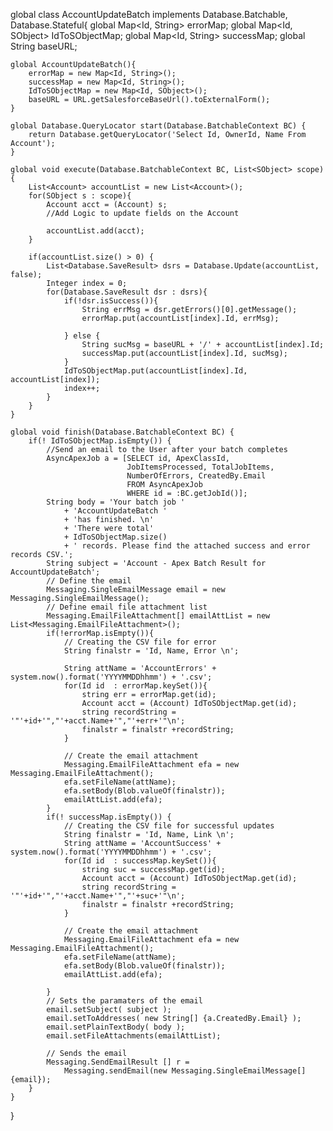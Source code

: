 global class AccountUpdateBatch implements Database.Batchable<SObject>, Database.Stateful{
    global Map<Id, String> errorMap;
    global Map<Id, SObject> IdToSObjectMap;
    global Map<Id, String> successMap;
    global String baseURL;
   
    global AccountUpdateBatch(){
        errorMap = new Map<Id, String>();
        successMap = new Map<Id, String>();
        IdToSObjectMap = new Map<Id, SObject>();
        baseURL = URL.getSalesforceBaseUrl().toExternalForm();
    }
   
    global Database.QueryLocator start(Database.BatchableContext BC) {
        return Database.getQueryLocator('Select Id, OwnerId, Name From Account');
    }
   
    global void execute(Database.BatchableContext BC, List<SObject> scope) {
        List<Account> accountList = new List<Account>();
        for(SObject s : scope){
            Account acct = (Account) s;
            //Add Logic to update fields on the Account
           
            accountList.add(acct);
        }
       
        if(accountList.size() > 0) {
            List<Database.SaveResult> dsrs = Database.Update(accountList, false);
            Integer index = 0;
            for(Database.SaveResult dsr : dsrs){
                if(!dsr.isSuccess()){
                    String errMsg = dsr.getErrors()[0].getMessage();
                    errorMap.put(accountList[index].Id, errMsg);
                   
                } else {
                    String sucMsg = baseURL + '/' + accountList[index].Id;
                    successMap.put(accountList[index].Id, sucMsg);
                }
                IdToSObjectMap.put(accountList[index].Id, accountList[index]);
                index++;
            }
        }
    }
   
    global void finish(Database.BatchableContext BC) {
        if(! IdToSObjectMap.isEmpty()) {
            //Send an email to the User after your batch completes
            AsyncApexJob a = [SELECT id, ApexClassId,
                              JobItemsProcessed, TotalJobItems,
                              NumberOfErrors, CreatedBy.Email
                              FROM AsyncApexJob
                              WHERE id = :BC.getJobId()];
            String body = 'Your batch job '
                + 'AccountUpdateBatch '
                + 'has finished. \n'
                + 'There were total'
                + IdToSObjectMap.size()
                + ' records. Please find the attached success and error records CSV.';
            String subject = 'Account - Apex Batch Result for AccountUpdateBatch';
            // Define the email
            Messaging.SingleEmailMessage email = new Messaging.SingleEmailMessage();
            // Define email file attachment list
            Messaging.EmailFileAttachment[] emailAttList = new List<Messaging.EmailFileAttachment>();
            if(!errorMap.isEmpty()){
                // Creating the CSV file for error
                String finalstr = 'Id, Name, Error \n';
               
                String attName = 'AccountErrors' + system.now().format('YYYYMMDDhhmm') + '.csv';
                for(Id id  : errorMap.keySet()){
                    string err = errorMap.get(id);
                    Account acct = (Account) IdToSObjectMap.get(id);
                    string recordString = '"'+id+'","'+acct.Name+'","'+err+'"\n';
                    finalstr = finalstr +recordString;
                }
                               
                // Create the email attachment    
                Messaging.EmailFileAttachment efa = new Messaging.EmailFileAttachment();
                efa.setFileName(attName);
                efa.setBody(Blob.valueOf(finalstr));
                emailAttList.add(efa);
            }
            if(! successMap.isEmpty()) {
                // Creating the CSV file for successful updates
                String finalstr = 'Id, Name, Link \n';
                String attName = 'AccountSuccess' + system.now().format('YYYYMMDDhhmm') + '.csv';
                for(Id id  : successMap.keySet()){
                    string suc = successMap.get(id);
                    Account acct = (Account) IdToSObjectMap.get(id);
                    string recordString = '"'+id+'","'+acct.Name+'","'+suc+'"\n';
                    finalstr = finalstr +recordString;
                }
               
                // Create the email attachment    
                Messaging.EmailFileAttachment efa = new Messaging.EmailFileAttachment();
                efa.setFileName(attName);
                efa.setBody(Blob.valueOf(finalstr));
                emailAttList.add(efa);
                 
            }
            // Sets the paramaters of the email
            email.setSubject( subject );
            email.setToAddresses( new String[] {a.CreatedBy.Email} );
            email.setPlainTextBody( body );
            email.setFileAttachments(emailAttList);
           
            // Sends the email
            Messaging.SendEmailResult [] r =
                Messaging.sendEmail(new Messaging.SingleEmailMessage[] {email});
        }
    }
}